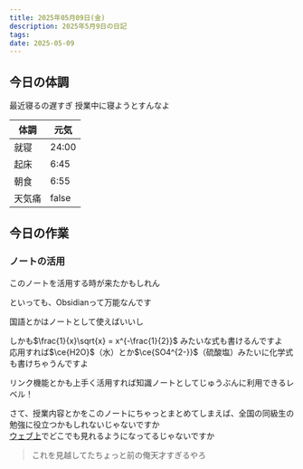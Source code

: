 ```yaml
---
title: 2025年05月09日(金)
description: 2025年5月9日の日記
tags: 
date: 2025-05-09
---
```


## 今日の体調
最近寝るの遅すぎ 授業中に寝ようとすんなよ

| 体調  | 元気    |
| --- | ----- |
| 就寝  | 24:00 |
| 起床  | 6:45  |
| 朝食  | 6:55  |
| 天気痛 | false |

## 今日の作業
### ノートの活用
このノートを活用する時が来たかもしれん

といっても、Obsidianって万能なんです

国語とかはノートとして使えばいいし

しかも$\frac{1}{x}\sqrt{x} = x^{-\frac{1}{2}}$ みたいな式も書けるんですよ  
応用すれば$\ce{H2O}$（水）とか$\ce{SO4^{2-}}$（硫酸塩）みたいに化学式も書けちゃうんですよ

リンク機能とかも上手く活用すれば知識ノートとしてじゅうぶんに利用できるレベル！

さて、授業内容とかをこのノートにちゃっとまとめてしまえば、全国の同級生の勉強に役立つかもしれないじゃないですか  
[ウェブ上](https://yossy4411.okayugroup.net)でどこでも見れるようになってるじゃないですか

> これを見越してたちょっと前の俺天才すぎるやろ

